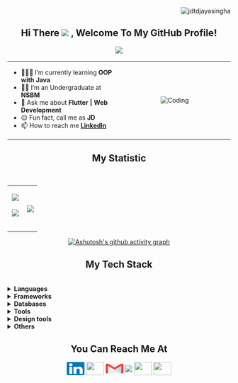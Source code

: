 <p align="right"> <img src="https://komarev.com/ghpvc/?username=jdtdjayasingha&label=Profile%20Views&color=0e75b6&style=flat" alt="jdtdjayasingha" /> </p>

<div align="center">
<h2> Hi There <img src="https://github.com/abdoachhoubi/abdoachhoubi/blob/main/gifs/Hi.gif" width="35"> , Welcome To My GitHub Profile!</h2>

<p align="center">
<a href="https://github.com/DenverCoder1/readme-typing-svg"><img src="https://readme-typing-svg.herokuapp.com?font=Poppins&color=cyan&size=18&center=true&vCenter=true&width=600&height=50&lines=Student+at+the+NSBM+Green+University;Software+Engineering+Undergraduate;Flutter+Developer;.NET+Developer"></a>
</p> 

<table align="center">
<tr border="none">
<td width="50%" align="left">
  
- 👨🏽‍💻 I’m currently learning **OOP with Java**
- 🧑‍🎓 I’m an Undergraduate at **NSBM**
- 💬 Ask me about **Flutter | Web Development**&nbsp;&nbsp;&nbsp;
- 😉 Fun fact, call me as **JD**
- 📫 How to reach me **[LinkedIn](https://www.linkedin.com/in/jdtdjayasingha/)**
</td>
<td width="50%" align="center">
  <img align="center" width="350" alt="Coding" src="https://github.com/user-attachments/assets/4864ed89-55ea-4df1-ba06-501f2f250963" frameBorder="0" class="giphy-embed">
</td>
</tr>
</table>

<h2 align="center">My Statistic</h2><br>
<p align="center">
<table align="center">
<tr border="none">
<td width="55%" align="center">
<p align=center>
  
  <div align=center>
          <a href="https://github.com/denvercoder1/github-readme-streak-stats" title="Go to Source">
      <img align="center" width=450 src="https://github-readme-stats.vercel.app/api?username=jdtdjayasingha&theme=gotham&show_icons=true&count_private=true&hide_title=true&hide_border=false" />
    </a>
      <br>
       <br>
     <a href="https://github.com/anuraghazra/github-readme-stats" title="Go to Source">
      <img align="center" width=450 src="http://github-readme-streak-stats.herokuapp.com?user=jdtdjayasingha&theme=gotham&hide_border=false&date_format=M%20j%5B%2C%20Y%5D"/> 
    </a>
    
  </div>
  <br>
  
</p>
</td>
<td width="45%" align="center">
  <img align="center" width=350 src="https://github-readme-stats.vercel.app/api/top-langs/?username=jdtdjayasingha&count_private=true&theme=gotham&hide&langs_count=6"/>
</td>
</tr>
</table> 

[![Ashutosh's github activity graph](https://github-readme-activity-graph.vercel.app/graph?username=jdtdjayasingha&theme=github-compact&)](https://github.com/ashutosh00710/github-readme-activity-graph)


<h2 align="center">My Tech Stack</h2><br>
  <div align=left>
<details>	
  <summary><b>Languages</b></summary><br>
  <img width ='40px' src ='https://raw.githubusercontent.com/rahulbanerjee26/githubAboutMeGenerator/main/icons/dart.svg'> </a>&nbsp;&nbsp;&nbsp;
  <img width ='40px' src ='https://raw.githubusercontent.com/rahulbanerjee26/githubAboutMeGenerator/main/icons/javascript.svg'> </a>&nbsp;&nbsp;&nbsp;
  <img width ='40px' src ='https://raw.githubusercontent.com/rahulbanerjee26/githubAboutMeGenerator/main/icons/c.svg'> </a>&nbsp;&nbsp;&nbsp;
  <img width ='40px' src ='https://raw.githubusercontent.com/rahulbanerjee26/githubAboutMeGenerator/main/icons/csharp.svg'> </a>&nbsp;&nbsp;&nbsp;
  <img width ='40px' src ='https://raw.githubusercontent.com/rahulbanerjee26/githubAboutMeGenerator/main/icons/java.svg'> </a>&nbsp;&nbsp;&nbsp;
  <img width ='40px' src ='https://cdn.iconscout.com/icon/free/png-256/php-2752101-2284918.png?raw=true'> </a>&nbsp;&nbsp;&nbsp;
  <img width ='40px' src ='https://raw.githubusercontent.com/rahulbanerjee26/githubAboutMeGenerator/main/icons/html.svg'> </a>&nbsp;&nbsp;&nbsp;
  <img width ='40px' src ='https://raw.githubusercontent.com/rahulbanerjee26/githubAboutMeGenerator/main/icons/css.svg'> </a>
  
</details>

<details>	
 <summary><b>Frameworks</b></summary><br>
  <img width ='40px' src ='https://raw.githubusercontent.com/rahulbanerjee26/githubAboutMeGenerator/main/icons/flutter.svg'> </a>&nbsp;&nbsp;&nbsp;
  <img width ='40px' src ='https://raw.githubusercontent.com/rahulbanerjee26/githubAboutMeGenerator/main/icons/bootstrap.svg'> </a>&nbsp;&nbsp;&nbsp;
  <img width ='40px' src ='https://raw.githubusercontent.com/rahulbanerjee26/githubAboutMeGenerator/main/icons/dotnet.svg'> </a>
</details>

<details>	
 <summary><b>Databases</b></summary><br>
  <img width ='32px' src ='https://raw.githubusercontent.com/devicons/devicon/master/icons/mysql/mysql-original-wordmark.svg'> </a>&nbsp;&nbsp;&nbsp;
  <img width ='32px' src ='https://cdn.iconscout.com/icon/free/png-256/sql-4-190807.png?raw=true'> </a>
</details>

<details>	
 <summary><b>Tools</b></summary><br>
  <img width ='40px' src ='https://github.com/Scar1109/skill-icons/blob/main/icons/VisualStudio-Dark.svg'> </a>&nbsp;&nbsp;&nbsp;
  <img width ='40px' src ='https://img.icons8.com/fluent/48/000000/visual-studio-code-2019.png'> </a>&nbsp;&nbsp;&nbsp;
  <img width ='40px' src ='https://2.bp.blogspot.com/-tzm1twY_ENM/XlCRuI0ZkRI/AAAAAAAAOso/BmNOUANXWxwc5vwslNw3WpjrDlgs9PuwQCLcBGAsYHQ/s1600/pasted%2Bimage%2B0.png'> </a>
</details>


<details>	
 <summary><b>Design tools</b></summary><br>
  <img width ='38px' src ='https://raw.githubusercontent.com/rahulbanerjee26/githubAboutMeGenerator/main/icons/figma.svg'> </a>&nbsp;&nbsp;&nbsp;
  <img width ='40px' src ='https://raw.githubusercontent.com/rahulbanerjee26/githubAboutMeGenerator/main/icons/photoshop.svg'> </a>&nbsp;&nbsp;&nbsp;
  <img width ='40px' src ='https://raw.githubusercontent.com/rahulbanerjee26/githubAboutMeGenerator/main/icons/illustrator.svg'> </a>
</details>

<details>	
 <summary><b>Others</b></summary><br>
  <img width ='40px' src ='https://raw.githubusercontent.com/github/explore/80688e429a7d4ef2fca1e82350fe8e3517d3494d/topics/android/android.png'> </a>&nbsp;&nbsp;&nbsp;
  <img width ='40px' src ='https://raw.githubusercontent.com/rahulbanerjee26/githubAboutMeGenerator/main/icons/firebase.svg'> </a>&nbsp;&nbsp;&nbsp;
  <img width ='40px' src ='https://raw.githubusercontent.com/rahulbanerjee26/githubAboutMeGenerator/main/icons/git.svg'> </a>
</details>

  </div>

<div align="center">
  <h2><b>You Can Reach Me At</b></h2>
</div>
<p align="center">
<a href="https://www.linkedin.com/in/jdtdjayasingha/" target="blank">
  <img align="center" src="https://github.com/SatYu26/SatYu26/blob/master/Assets/Linkedin.svg" height="30" width="40" /></a>
<a href="https://x.com/jdtdjayasingha" target="blank">
  <img align="center" src="https://raw.githubusercontent.com/rahuldkjain/github-profile-readme-generator/master/src/images/icons/Social/twitter.svg" height="30" width="40" /></a>
<a href="mailto:jdtdjayasingha@gmail.com" target="blank">
  <img align="center" src="https://github.com/SatYu26/SatYu26/blob/master/Assets/Gmail.svg" height="30" width="40" /></a>
<a href="https://stackoverflow.com/users/25126574/tharindu-dilshan" target="blank">
  <img align="center" src="https://raw.githubusercontent.com/rahuldkjain/github-profile-readme-generator/master/src/images/icons/Social/stack-overflow.svg" width="36" /></a>
<a href="https://github.com/jdtdjayasingha" target="blank">
  <img align="center" src="https://raw.githubusercontent.com/rahulbanerjee26/githubAboutMeGenerator/main/icons/github.svg" height="30" width="40" /></a>
<a href="https://www.facebook.com/jdtdilshan?mibextid=ZbWKwL" target="blank">
  <img align="center" src="https://raw.githubusercontent.com/rahuldkjain/github-profile-readme-generator/master/src/images/icons/Social/facebook.svg" height="30" width="40" /></a>

</p>
 


